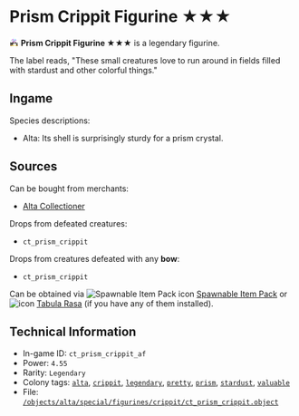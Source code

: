 # Prism Crippit Figurine ★★★

<img src="https://raw.githubusercontent.com/Ceterai/Enternia/main/objects/alta/special/figurines/crippit/ct_prism_crippit.png" alt="Prism Crippit Figurine ★★★ icon" loading="lazy" width="auto" height="16px"/> **Prism Crippit Figurine ★★★** is a legendary figurine.

The label reads, "These small creatures love to run around in fields filled with stardust and other colorful things."

## Ingame

Species descriptions:

- Alta: Its shell is surprisingly sturdy for a prism crystal.

## Sources

Can be bought from merchants:

- [Alta Collectioner](https://ceterai.github.io/MyEnternia/Wiki/AltaCollectioner)

Drops from defeated creatures:

- `ct_prism_crippit`

Drops from creatures defeated with any **bow**:

- `ct_prism_crippit`

Can be obtained via <img src="https://raw.githubusercontent.com/Silverfeelin/Starbound-SpawnableItemPack/master/interface/sip/iconSmall.png" alt="Spawnable Item Pack icon" width="18" height="14"/> [Spawnable Item Pack](https://steamcommunity.com/sharedfiles/filedetails/?id=733665104) or <img src="https://steamuserimages-a.akamaihd.net/ugc/263843960696222713/3EC9A7C005541F7D577EBCB8C5736B4EFC9973D6/" alt="icon" width="8" height="12"/> [Tabula Rasa](https://community.playstarbound.com/resources/the-tabula-rasa.3222/) (if you have any of them installed).

## Technical Information

- In-game ID: `ct_prism_crippit_af`
- Power: `4.55`
- Rarity: `Legendary`
- Colony tags: [`alta`](https://ceterai.github.io/MyEnternia/Wiki/Tags/Alta), [`crippit`](https://ceterai.github.io/MyEnternia/Wiki/Tags/Crippit), [`legendary`](https://ceterai.github.io/MyEnternia/Wiki/Tags/Legendary), [`pretty`](https://ceterai.github.io/MyEnternia/Wiki/Tags/Pretty), [`prism`](https://ceterai.github.io/MyEnternia/Wiki/Tags/Prism), [`stardust`](https://ceterai.github.io/MyEnternia/Wiki/Tags/Stardust), [`valuable`](https://ceterai.github.io/MyEnternia/Wiki/Tags/Valuable)
- File: [`/objects/alta/special/figurines/crippit/ct_prism_crippit.object`](https://github.com/Ceterai/Enternia/blob/main/objects/alta/special/figurines/crippit/ct_prism_crippit.object)
